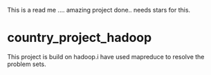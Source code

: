 This is a read me ....  amazing project done.. needs stars for this.
# country_project_hadoop
This project is build on hadoop.i have used mapreduce to resolve the problem sets.
